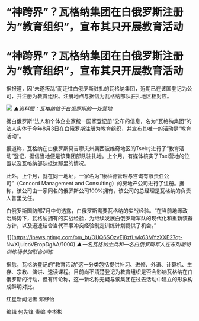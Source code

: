 # “神跨界”？瓦格纳集团在白俄罗斯注册为“教育组织”，宣布其只开展教育活动

# “神跨界”？瓦格纳集团在白俄罗斯注册为“教育组织”，宣布其只开展教育活动

据报道，因“未遂叛乱”而迁往白俄罗斯驻扎的瓦格纳集团，近期已在该国登记为公司，并注册为教育组织。注册地点与据信为瓦格纳部队驻扎地区相对应。

![](https://inews.gtimg.com/om_bt/Ox6C5_H7g1p7ujkdnoa-S2kzLqmp2HjIVZhPPYvnSSXVEAA/1000)
_▲资料图：瓦格纳位于白俄罗斯的一处营地_

据白俄罗斯“法人和个体企业家统一国家登记册”公布的信息，名为“瓦格纳集团”的法人实体于今年8月3日在白俄罗斯注册为教育组织，并宣布其唯一的活动是“教育活动”。

报道称，瓦格纳在白俄罗斯莫吉廖夫州奥西波维奇地区的Tsel村进行了“教育活动”登记，据信当地便是该集团部队驻扎地。上个月，有媒体核实了Tsel营地的位置以及瓦格纳部队抵达那里的情况。

此外，上个月，就在同一地址，一家名为“康科德管理与咨询有限责任公司”（Concord Management and
Consulting）的房地产公司进行了注册。据称，该公司由一家同名的俄罗斯公司100%拥有，该公司的总经理是瓦格纳的负责人普里戈任。

白俄罗斯国防部7月中旬透露，白俄罗斯需要瓦格纳的实战经验。“在当前地缘政治局势下，瓦格纳拥有的实战经验，为继续发展白俄罗斯军队的现代化和重新装备方针，以及迅速结合当代军事冲突经验制定训练计划提供了机会。”

![](https://inews.gtimg.com/om_bt/OUQ6SOzvEj8zfLwk63MYzXXE27qt-
NwXljulcoVEropDgAA/1000) _▲一名瓦格纳士兵和一名白俄罗斯军人在布列斯特训练场参加联合训练_

据悉，瓦格纳登记的“教育活动”这一分类包括提供补习、进修、外语、计算机、生存、宗教、演讲、速读课程。目前尚不清楚登记为教育组织是否会影响瓦格纳在白俄罗斯的行动，但有评论称，这一新名称无疑与该集团在过去活动中建立的形象构成鲜明对比。

红星新闻记者 邓纾怡

编辑 何先锋 责编 李彬彬

